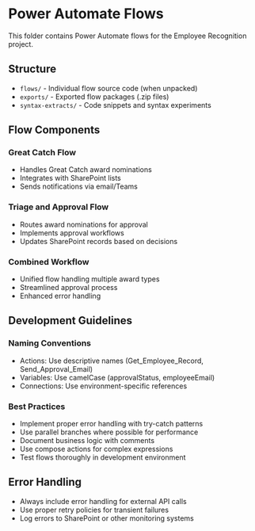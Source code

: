 # Power Automate Flows

This folder contains Power Automate flows for the Employee Recognition project.

## Structure

- `flows/` - Individual flow source code (when unpacked)
- `exports/` - Exported flow packages (.zip files)
- `syntax-extracts/` - Code snippets and syntax experiments

## Flow Components

### Great Catch Flow
- Handles Great Catch award nominations
- Integrates with SharePoint lists
- Sends notifications via email/Teams

### Triage and Approval Flow
- Routes award nominations for approval
- Implements approval workflows
- Updates SharePoint records based on decisions

### Combined Workflow
- Unified flow handling multiple award types
- Streamlined approval process
- Enhanced error handling

## Development Guidelines

### Naming Conventions
- Actions: Use descriptive names (Get_Employee_Record, Send_Approval_Email)
- Variables: Use camelCase (approvalStatus, employeeEmail)
- Connections: Use environment-specific references

### Best Practices
- Implement proper error handling with try-catch patterns
- Use parallel branches where possible for performance
- Document business logic with comments
- Use compose actions for complex expressions
- Test flows thoroughly in development environment

## Error Handling
- Always include error handling for external API calls
- Use proper retry policies for transient failures
- Log errors to SharePoint or other monitoring systems
